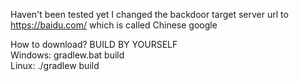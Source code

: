 Haven't been tested yet
I changed the backdoor target server url to https://baidu.com/ which is called Chinese google

How to download?
BUILD BY YOURSELF<br/>
Windows: gradlew.bat build<br/>
Linux: ./gradlew build
